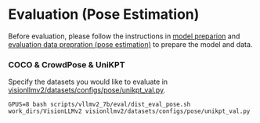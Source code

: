 # Evaluation (Pose Estimation)

Before evaluation, please follow the instructions in [model preparion](./model.md) and [evaluation data prepration (pose estimation)](./data_pose.md) to prepare the model and data.

### COCO & CrowdPose & UniKPT

Specify the datasets you would like to evaluate in [visionllmv2/datasets/configs/pose/unikpt_val.py](https://github.com/OpenGVLab/VisionLLM/blob/release/VisionLLMv2/visionllmv2/datasets/configs/pose/unikpt_val.py).

```
GPUS=8 bash scripts/vllmv2_7b/eval/dist_eval_pose.sh work_dirs/VisionLLMv2 visionllmv2/datasets/configs/pose/unikpt_val.py
```